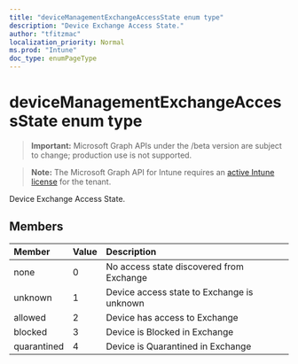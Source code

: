 ```yaml
---
title: "deviceManagementExchangeAccessState enum type"
description: "Device Exchange Access State."
author: "tfitzmac"
localization_priority: Normal
ms.prod: "Intune"
doc_type: enumPageType
---
```


# deviceManagementExchangeAccessState enum type

> **Important:** Microsoft Graph APIs under the /beta version are subject to change; production use is not supported.

> **Note:** The Microsoft Graph API for Intune requires an [active Intune license](https://go.microsoft.com/fwlink/?linkid=839381) for the tenant.

Device Exchange Access State.

## Members
|Member|Value|Description|
|:---|:---|:---|
|none|0|No access state discovered from Exchange|
|unknown|1|Device access state to Exchange is unknown|
|allowed|2|Device has access to Exchange|
|blocked|3|Device is Blocked in Exchange|
|quarantined|4|Device is Quarantined in Exchange|




